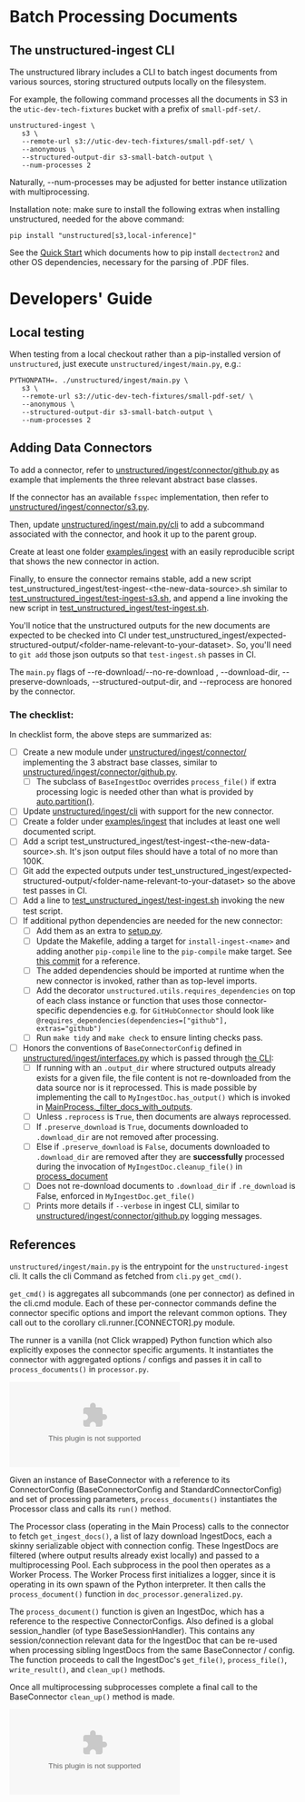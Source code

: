 # Batch Processing Documents

## The unstructured-ingest CLI

The unstructured library includes a CLI to batch ingest documents from various sources, storing structured outputs locally on the filesystem.

For example, the following command processes all the documents in S3 in the
`utic-dev-tech-fixtures` bucket with a prefix of `small-pdf-set/`.

    unstructured-ingest \
       s3 \
       --remote-url s3://utic-dev-tech-fixtures/small-pdf-set/ \
       --anonymous \
       --structured-output-dir s3-small-batch-output \
       --num-processes 2

Naturally, --num-processes may be adjusted for better instance utilization with multiprocessing.

Installation note: make sure to install the following extras when installing unstructured, needed for the above command:

    pip install "unstructured[s3,local-inference]"

See the [Quick Start](https://github.com/Unstructured-IO/unstructured#eight_pointed_black_star-quick-start) which documents how to pip install `dectectron2` and other OS dependencies, necessary for the parsing of .PDF files.

# Developers' Guide

## Local testing

When testing from a local checkout rather than a pip-installed version of `unstructured`,
just execute `unstructured/ingest/main.py`, e.g.:

    PYTHONPATH=. ./unstructured/ingest/main.py \
       s3 \
       --remote-url s3://utic-dev-tech-fixtures/small-pdf-set/ \
       --anonymous \
       --structured-output-dir s3-small-batch-output \
       --num-processes 2

## Adding Data Connectors

To add a connector, refer to [unstructured/ingest/connector/github.py](unstructured/ingest/connector/github.py) as example that implements the three relevant abstract base classes.

If the connector has an available `fsspec` implementation, then refer to [unstructured/ingest/connector/s3.py](unstructured/ingest/connector/s3.py).

Then, update [unstructured/ingest/main.py/cli](unstructured/ingest/cli) to add a subcommand associated with the connector, and hook it up to the parent group.

Create at least one folder [examples/ingest](examples/ingest) with an easily reproducible
script that shows the new connector in action.

Finally, to ensure the connector remains stable, add a new script test_unstructured_ingest/test-ingest-\<the-new-data-source\>.sh similar to [test_unstructured_ingest/test-ingest-s3.sh](test_unstructured_ingest/test-ingest-s3.sh), and append a line invoking the new script in [test_unstructured_ingest/test-ingest.sh](test_unstructured_ingest/test-ingest.sh).

You'll notice that the unstructured outputs for the new documents are expected
to be checked into CI under test_unstructured_ingest/expected-structured-output/\<folder-name-relevant-to-your-dataset\>. So, you'll need to `git add` those json outputs so that `test-ingest.sh` passes in CI.

The `main.py` flags of --re-download/--no-re-download , --download-dir, --preserve-downloads, --structured-output-dir, and --reprocess are honored by the connector.

### The checklist:

In checklist form, the above steps are summarized as:

- [ ] Create a new module under [unstructured/ingest/connector/](unstructured/ingest/connector/) implementing the 3 abstract base classes, similar to [unstructured/ingest/connector/github.py](unstructured/ingest/connector/github.py).
  - [ ] The subclass of `BaseIngestDoc` overrides `process_file()` if extra processing logic is needed other than what is provided by [auto.partition()](unstructured/partition/auto.py).
- [ ] Update [unstructured/ingest/cli](unstructured/ingest/cli) with support for the new connector.
- [ ] Create a folder under [examples/ingest](examples/ingest) that includes at least one well documented script.
- [ ] Add a script test_unstructured_ingest/test-ingest-\<the-new-data-source\>.sh. It's json output files should have a total of no more than 100K.
- [ ] Git add the expected outputs under test_unstructured_ingest/expected-structured-output/\<folder-name-relevant-to-your-dataset\> so the above test passes in CI.
- [ ] Add a line to [test_unstructured_ingest/test-ingest.sh](test_unstructured_ingest/test-ingest.sh) invoking the new test script.
- [ ] If additional python dependencies are needed for the new connector:
  - [ ] Add them as an extra to [setup.py](unstructured/setup.py).
  - [ ] Update the Makefile, adding a target for `install-ingest-<name>` and adding another `pip-compile` line to the `pip-compile` make target. See [this commit](https://github.com/Unstructured-IO/unstructured/commit/ab542ca3c6274f96b431142262d47d727f309e37) for a reference.
  - [ ] The added dependencies should be imported at runtime when the new connector is invoked, rather than as top-level imports.
  - [ ] Add the decorator `unstructured.utils.requires_dependencies` on top of each class instance or function that uses those connector-specific dependencies e.g. for `GitHubConnector` should look like `@requires_dependencies(dependencies=["github"], extras="github")`
  - [ ] Run `make tidy` and `make check` to ensure linting checks pass.
- [ ] Honors the conventions of `BaseConnectorConfig` defined in [unstructured/ingest/interfaces.py](unstructured/ingest/interfaces.py) which is passed through [the CLI](unstructured/ingest/main.py):
  - [ ] If running with an `.output_dir` where structured outputs already exists for a given file, the file content is not re-downloaded from the data source nor is it reprocessed. This is made possible by implementing the call to `MyIngestDoc.has_output()` which is invoked in [MainProcess._filter_docs_with_outputs](ingest-prep-for-many/unstructured/ingest/main.py).
  - [ ] Unless `.reprocess` is `True`, then documents are always reprocessed.
  - [ ] If `.preserve_download` is `True`, documents downloaded to `.download_dir` are not removed after processing.
  - [ ] Else if `.preserve_download` is `False`, documents downloaded to `.download_dir` are removed after they are **successfully** processed during the invocation of `MyIngestDoc.cleanup_file()` in [process_document](unstructured/ingest/doc_processor/generalized.py)
  - [ ] Does not re-download documents to `.download_dir` if `.re_download` is False, enforced in `MyIngestDoc.get_file()`
  - [ ] Prints more details if `--verbose` in ingest CLI, similar to [unstructured/ingest/connector/github.py](unstructured/ingest/connector/github.py) logging messages.

## References

`unstructured/ingest/main.py` is the entrypoint for the `unstructured-ingest` cli. It calls the cli Command as fetched from `cli.py` `get_cmd()`.

`get_cmd()` is aggregates all subcommands (one per connector) as defined in the cli.cmd module. Each of these per-connector commands define the connector specific options and import the relevant common options. They call out to the corollary cli.runner.[CONNECTOR].py module.

The runner is a vanilla (not Click wrapped) Python function which also explicitly exposes the connector specific arguments. It instantiates the connector with aggregated options / configs and passes it in call to `process_documents()` in `processor.py`.

![unstructured ingest cli diagram](/img/unstructured_ingest_cli_diagram.csv)

Given an instance of BaseConnector with a reference to its ConnectorConfig (BaseConnectorConfig and StandardConnectorConfig) and set of processing parameters, `process_documents()` instantiates the Processor class and calls its `run()` method.

The Processor class (operating in the Main Process) calls to the connector to fetch `get_ingest_docs()`, a list of lazy download IngestDocs, each a skinny serializable object with connection config. These IngestDocs are filtered (where output results already exist locally) and passed to a multiprocessing Pool. Each subprocess in the pool then operates as a Worker Process. The Worker Process first initializes a logger, since it is operating in its own spawn of the Python interpreter. It then calls the `process_document()` function in `doc_processor.generalized.py`. 

The `process_document()` function is given an IngestDoc, which has a reference to the respective ConnectorConfigs. Also defined is a global session_handler (of type BaseSessionHandler). This contains any session/connection relevant data for the IngestDoc that can be re-used when processing sibling IngestDocs from the same BaseConnector / config. The function proceeds to call the IngestDoc's `get_file()`, `process_file()`, `write_result()`, and `clean_up()` methods.

Once all multiprocessing subprocesses complete a final call to the BaseConnector `clean_up()` method is made.

![unstructured ingest processing diagram](/img/unstructured_ingest_processing_diagram.csv)
